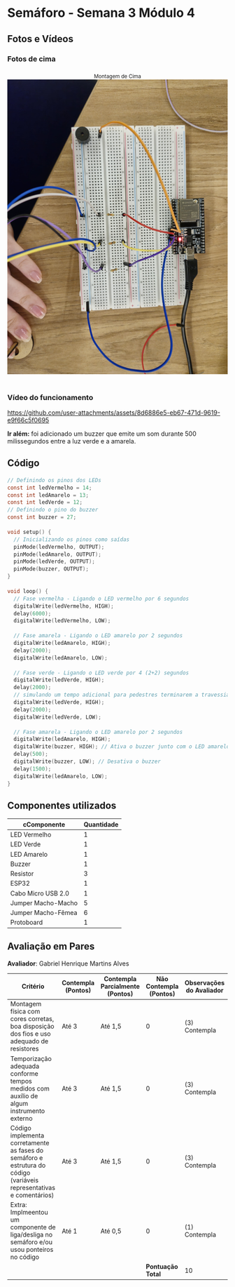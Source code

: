 # Semáforo - Semana 3 Módulo 4

## Fotos e Vídeos 

### Fotos de cima 

<div align="center">
<sub>Montagem de Cima <a href="#c6"></a></sub> </br>
<img src="assets/semaforo1.jpg"><br>
</div><br>

### Vídeo do funcionamento

https://github.com/user-attachments/assets/8d6886e5-eb67-471d-9619-e9f66c5f0695

**Ir além:** foi adicionado um buzzer que emite um som durante 500 milissegundos entre a luz verde e a amarela. 

## Código

```c
// Definindo os pinos dos LEDs
const int ledVermelho = 14;
const int ledAmarelo = 13;
const int ledVerde = 12;
// Definindo o pino do buzzer
const int buzzer = 27;

void setup() {
  // Inicializando os pinos como saídas
  pinMode(ledVermelho, OUTPUT);
  pinMode(ledAmarelo, OUTPUT);
  pinMode(ledVerde, OUTPUT);
  pinMode(buzzer, OUTPUT); 
}

void loop() {
  // Fase vermelha - Ligando o LED vermelho por 6 segundos
  digitalWrite(ledVermelho, HIGH);
  delay(6000);
  digitalWrite(ledVermelho, LOW);
  
  // Fase amarela - Ligando o LED amarelo por 2 segundos
  digitalWrite(ledAmarelo, HIGH);
  delay(2000);
  digitalWrite(ledAmarelo, LOW);

  // Fase verde - Ligando o LED verde por 4 (2+2) segundos
  digitalWrite(ledVerde, HIGH);
  delay(2000);
  // simulando um tempo adicional para pedestres terminarem a travessia
  digitalWrite(ledVerde, HIGH);
  delay(2000);
  digitalWrite(ledVerde, LOW);
    
  // Fase amarela - Ligando o LED amarelo por 2 segundos
  digitalWrite(ledAmarelo, HIGH);
  digitalWrite(buzzer, HIGH); // Ativa o buzzer junto com o LED amarelo
  delay(500);
  digitalWrite(buzzer, LOW); // Desativa o buzzer
  delay(1500);
  digitalWrite(ledAmarelo, LOW);
}
```

## Componentes utilizados 

| cComponente  | Quantidade |
| ------------ | ---------- |
| LED Vermelho  | 1 |
| LED Verde  | 1 |
| LED Amarelo  | 1 |
| Buzzer  | 1 |
| Resistor  | 3 |
| ESP32  | 1 |
| Cabo  Micro USB 2.0  | 1 |
| Jumper Macho-Macho  | 5 |
| Jumper Macho-Fêmea  | 6 |
| Protoboard  | 1 |

## Avaliação em Pares

**Avaliador**: Gabriel Henrique Martins Alves

| Critério                                                                                                 | Contempla (Pontos) | Contempla Parcialmente (Pontos) | Não Contempla (Pontos) | Observações do Avaliador |
|---------------------------------------------------------------------------------------------------------|--------------------|----------------------------------|--------------------------|---------------------------|
| Montagem física com cores corretas, boa disposição dos fios e uso adequado de resistores                | Até 3              | Até 1,5                            | 0                        | (3) Contempla  |
| Temporização adequada conforme tempos medidos com auxílio de algum instrumento externo                  | Até 3              | Até 1,5                          | 0                        | (3) Contempla |
| Código implementa corretamente as fases do semáforo e estrutura do código (variáveis representativas e comentários) | Até 3              | Até 1,5                          | 0                        | (3) Contempla |
| Extra: Implmeentou um componente de liga/desliga no semáforo e/ou usou ponteiros no código | Até 1              |  Até 0,5                         | 0                        | (1) Contempla |
|  |                                                             |  | **Pontuação Total** | 10 |

